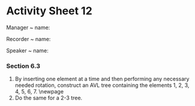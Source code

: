 # Activity Sheet 12

Manager
  ~ name:

Recorder
  ~ name:

Speaker
  ~ name:

### Section 6.3

1. By inserting one element at a time and then performing any necessary needed rotation, construct an AVL tree containing the elements 1, 2, 3, 4, 5, 6, 7.
\newpage
2. Do the same for a 2-3 tree.
